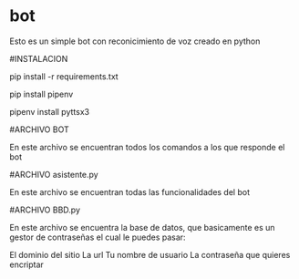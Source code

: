 # bot
Esto es un simple bot con reconicimiento de voz creado en python

#INSTALACION

pip install -r requirements.txt



pip install pipenv



pipenv install pyttsx3


#ARCHIVO BOT

En este archivo se encuentran todos los comandos a los que responde el bot



#ARCHIVO asistente.py


En este archivo se encuentran todas las funcionalidades del bot


#ARCHIVO BBD.py


En este archivo se encuentra la base de datos, que basicamente es un gestor de contraseñas el cual le puedes pasar:


El dominio del sitio
La url
Tu nombre de usuario
La contraseña que quieres encriptar



